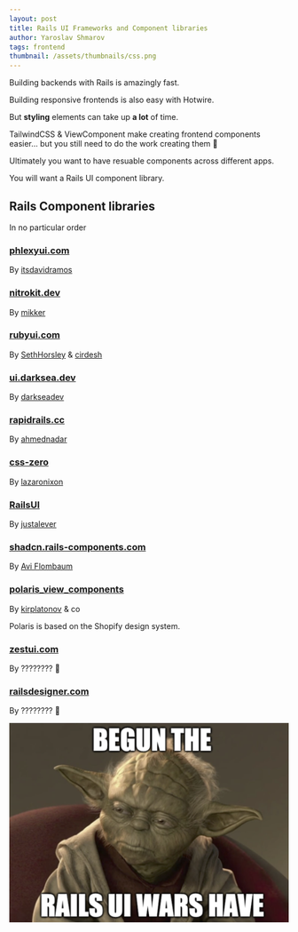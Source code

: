 ```yaml
---
layout: post
title: Rails UI Frameworks and Component libraries
author: Yaroslav Shmarov
tags: frontend
thumbnail: /assets/thumbnails/css.png
---
```


Building backends with Rails is amazingly fast.

Building responsive frontends is also easy with Hotwire.

But **styling** elements can take up **a lot** of time.

TailwindCSS & ViewComponent make creating frontend components easier... but you still need to do the work creating them 💩

Ultimately you want to have resuable components across different apps.

You will want a Rails UI component library.

## Rails Component libraries

In no particular order

### [phlexyui.com](https://phlexyui.com)

By [itsdavidramos](https://x.com/itsdavidramos)

### [nitrokit.dev](https://nitrokit.dev/) 

By [mikker](https://x.com/mikker)

### [rubyui.com](https://rubyui.com)

By [SethHorsley](https://x.com/SethHorsley) & [cirdesh](https://x.com/cirdesh)

### [ui.darksea.dev](https://ui.darksea.dev)

By [darkseadev](https://x.com/darkseadev)

### [rapidrails.cc](http://rapidrails.cc)

By [ahmednadar](http://twitter.com/ahmednadar)

### [css-zero](http://github.com/lazaronixon/css-zero)

By [lazaronixon](http://twitter.com/lazaronixon)

### [RailsUI](https://railsui.com)

By [justalever](https://x.com/justalever)

### [shadcn.rails-components.com](https://shadcn.rails-components.com/)

By [Avi Flombaum](https://x.com/aviflombaum)

### [polaris_view_components](https://github.com/baoagency/polaris_view_components)

By [kirplatonov](https://x.com/kirplatonov) & co

Polaris is based on the Shopify design system.

### [zestui.com](https://zestui.com)

By ???????? 🥸

### [railsdesigner.com](https://railsdesigner.com)

By ???????? 🥸

![yoda ui wars](/assets/images/rails-ui-wars.png)
